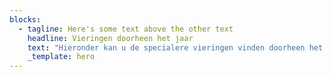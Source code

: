 ```yaml
---
blocks:
  - tagline: Here's some text above the other text
    headline: Vieringen doorheen het jaar
    text: "Hieronder kan u de specialere vieringen vinden doorheen het werkjaar. Iedere zondag is er een viering om 10 u in onze kerk (tenzij anders vermeld hieronder). We ontmoeten u graag tijdens deze vieringen:\n\n11/9/2022 Familieviering: Startviering werkjaar\n\n\_Na de viering: “Aperitiefconcert: orgel en dwarsfluit”\n\n\_\n\n2/10/2022: Franciscusfeest\n\nFeestelijke viering van onze parochie. De viering wordt opgeluisterd door het Franciscuskoor en ensemble. Aansluitend bieden we u graag een receptie aan in de parochiezaal.\n\nTijdens deze viering gedenken we onze overleden pastoor: Marcel Doms\n\n\_\n\n9/10/2022 Dag van de chronisch zieken: Viering in samenwerking met Samana.&#x20;\n\n\_\n\n1/11/2022: Allerheiligen:&#x20;\n\nGedachtenisviering overledenen afgelopen jaar. Viering opgeluisterd door Franciscuskoor en ensemble.\n\n\_\n\n13/11/2022: Familieviering&#x20;\n\nmet speciale aandacht voor onze vormelingen: Naamopgave vormsel\n\n\_\n\n27/11/2022: 1ste\_zondag van de Advent\n\n4/12/2022: 2de zondag van de Advent\n\n11/12/2022: 3de zondag van de Advent\n\n18/12/2022: 4de zondag van de Advent&#x20;\n\n\_\n\n24/12/2022: Kerstavond:\n\nKerstwake om 16 u: Familieviering voor groot en klein\n\n\_\n\n25/12/2022: Kerstdag:&#x20;\n\nFeestelijke viering om 10 u opgeluisterd door het koor Blij Rondeel\n\n\_\n\n26/12/2022: 2de\_Kerstdag:&#x20;\n\nFeestelijke viering met orgel en samenzang\n\n\_\n\n1/1/2023: Maria Moeder Gods:&#x20;\n\nWe starten het nieuwe jaar met een viering om 10 u met orgel en samenzang\n\n\_\n\n8/1/2023: Driekoningenviering met aansluitend een toast op het nieuwe jaar.\n\n\_\n\n5/2/2023: Familieviering&#x20;\n\nmet speciale aandaht voor de eerste communicanten (Naamopgave)\n\n\_\n\n22/2/2023: Aswoensdagviering gaat door in de pastorale Zone KesseLinde (plaats volgt later)\n\n\_\n\n26/2/2023: 1ste\_zondag van de vasten in het teken van Broederlijk delen\n\n5/3/2023: 2de\_zondag van de vasten: Familieviering met kruisoplegging voor onze vormelingen. Viering staat ook in het teken van Broederlijk Delen\n\n12/3/2023: 3de\_zo van de vasten in het teken van Broederlijk delen\n\n19/3/2023: 4de\_zo van de vasten in het teken van Broederlijk delen\n\n26/3/2023: 5de\_zo van de vasten in het teken van Broederlijk delen\n\n\_\n\n2/4/2023: Palmzondag:&#x20;\n\nFeestelijke viering met wijding van de palmtakken. Viering opgeluisterd door het Franciscuskoor en ensemble\n\n\_\n\n6/4/2023: Witte donderdag:\n\n15 u Witte Donderdagviering voor de leden van Samana\n\n20 u Witte donderdagviering gaat door in de pastorale Zone KesseLinde\n\n\_\n\n\_\n\n7/4/2023: Goede Vrijdag\n\n15 u Kruisweg\n\n20 u Goede vrijdagviering\n\n\_\n\n8/4/2023 Paaswake om 20 u:\n\nFamilieviering met eerste com en vormelingen\n\nViering opgeluisterd door het Franciscuskoor en ensemble.\n\n\_\n\n9/4/2023: Paasdag: Feestelijke viering om 10 u opgeluisterd door het koor Blij Rondeel\n\n\_\n\n10/4/2023: Paasmaandagviering&#x20;\n\nViering om 10 u opgeluisterd met orgel en samenzang\n\n\_\n\n23/4/2023: Familieviering:\n\nBrodenviering met speciale aandacht voor onze eerste communiecanten\n\n\_\n\n14/5/2023: Vormselviering in de Sint-Franciscusparochie ism Sint-Antoniusparochie\n\n\_\n\n18/5/2023: OHHemelvaart:\n\nEerste communieviering om 10 u opgeluisterd door het muziekensemble van onze parochie.\n\n\_\n\n28/5/2023: Pinksteren:\n\nFeestelijke viering opgeluisterd door het Franciscuskoor en ensemble\n\n\_\n\n29/5/2023: Pinkstermaandag\n\nRustige viering met orgel en samenzang om 10 u\n\n25/6/2023: Slotviering werkjaar met aansluitend receptie.\n\nViering opgeluisterd door muziekensemble van de parochie.\n\n\_\n\n15/8/2023 OLV Hemelvaart:&#x20;\n\nFeestelijke viering om 10 u opgeluisterd door het Franciscuskoor\n\n\_\n"
    _template: hero
---
```


